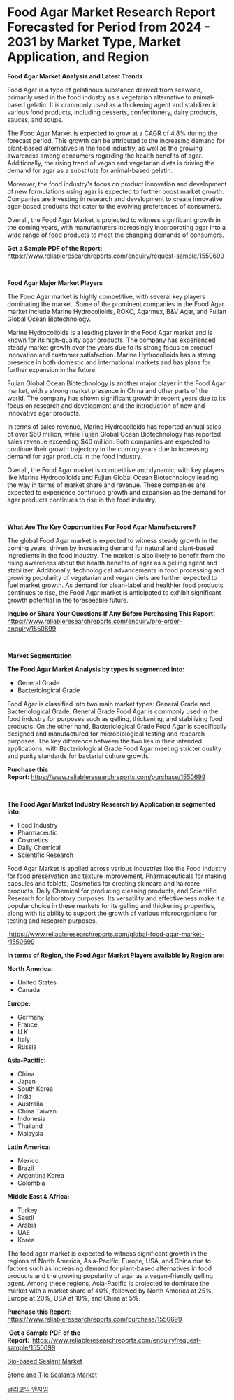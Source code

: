 <p><h1>Food Agar Market Research Report Forecasted for Period from 2024 -  2031 by Market Type, Market Application, and Region</h1></p><p><strong>Food Agar Market Analysis and Latest Trends</strong></p>
<p><p>Food Agar is a type of gelatinous substance derived from seaweed, primarily used in the food industry as a vegetarian alternative to animal-based gelatin. It is commonly used as a thickening agent and stabilizer in various food products, including desserts, confectionery, dairy products, sauces, and soups.</p><p>The Food Agar Market is expected to grow at a CAGR of 4.8% during the forecast period. This growth can be attributed to the increasing demand for plant-based alternatives in the food industry, as well as the growing awareness among consumers regarding the health benefits of agar. Additionally, the rising trend of vegan and vegetarian diets is driving the demand for agar as a substitute for animal-based gelatin.</p><p>Moreover, the food industry's focus on product innovation and development of new formulations using agar is expected to further boost market growth. Companies are investing in research and development to create innovative agar-based products that cater to the evolving preferences of consumers.</p><p>Overall, the Food Agar Market is projected to witness significant growth in the coming years, with manufacturers increasingly incorporating agar into a wide range of food products to meet the changing demands of consumers.</p></p>
<p><strong>Get a Sample PDF of the Report:&nbsp;</strong> <a href="https://www.reliableresearchreports.com/enquiry/request-sample/1550699">https://www.reliableresearchreports.com/enquiry/request-sample/1550699</a></p>
<p>&nbsp;</p>
<p><strong>Food Agar Major Market Players</strong></p>
<p><p>The Food Agar market is highly competitive, with several key players dominating the market. Some of the prominent companies in the Food Agar market include Marine Hydrocolloids, ROKO, Agarmex, B&V Agar, and Fujian Global Ocean Biotechnology.</p><p>Marine Hydrocolloids is a leading player in the Food Agar market and is known for its high-quality agar products. The company has experienced steady market growth over the years due to its strong focus on product innovation and customer satisfaction. Marine Hydrocolloids has a strong presence in both domestic and international markets and has plans for further expansion in the future.</p><p>Fujian Global Ocean Biotechnology is another major player in the Food Agar market, with a strong market presence in China and other parts of the world. The company has shown significant growth in recent years due to its focus on research and development and the introduction of new and innovative agar products.</p><p>In terms of sales revenue, Marine Hydrocolloids has reported annual sales of over $50 million, while Fujian Global Ocean Biotechnology has reported sales revenue exceeding $40 million. Both companies are expected to continue their growth trajectory in the coming years due to increasing demand for agar products in the food industry.</p><p>Overall, the Food Agar market is competitive and dynamic, with key players like Marine Hydrocolloids and Fujian Global Ocean Biotechnology leading the way in terms of market share and revenue. These companies are expected to experience continued growth and expansion as the demand for agar products continues to rise in the food industry.</p></p>
<p>&nbsp;</p>
<p><strong>What Are The Key Opportunities For Food Agar Manufacturers?</strong></p>
<p><p>The global Food Agar market is expected to witness steady growth in the coming years, driven by increasing demand for natural and plant-based ingredients in the food industry. The market is also likely to benefit from the rising awareness about the health benefits of agar as a gelling agent and stabilizer. Additionally, technological advancements in food processing and growing popularity of vegetarian and vegan diets are further expected to fuel market growth. As demand for clean-label and healthier food products continues to rise, the Food Agar market is anticipated to exhibit significant growth potential in the foreseeable future.</p></p>
<p><strong>Inquire or Share Your Questions If Any Before Purchasing This Report:</strong> <a href="https://www.reliableresearchreports.com/enquiry/pre-order-enquiry/1550699">https://www.reliableresearchreports.com/enquiry/pre-order-enquiry/1550699</a></p>
<p>&nbsp;</p>
<p><strong>Market Segmentation</strong></p>
<p><strong>The Food Agar Market Analysis by types is segmented into:</strong></p>
<p><ul><li>General Grade</li><li>Bacteriological Grade</li></ul></p>
<p><p>Food Agar is classified into two main market types: General Grade and Bacteriological Grade. General Grade Food Agar is commonly used in the food industry for purposes such as gelling, thickening, and stabilizing food products. On the other hand, Bacteriological Grade Food Agar is specifically designed and manufactured for microbiological testing and research purposes. The key difference between the two lies in their intended applications, with Bacteriological Grade Food Agar meeting stricter quality and purity standards for bacterial culture growth.</p></p>
<p><strong>Purchase this Report:&nbsp;</strong><a href="https://www.reliableresearchreports.com/purchase/1550699">https://www.reliableresearchreports.com/purchase/1550699</a></p>
<p>&nbsp;</p>
<p><strong>The Food Agar Market Industry Research by Application is segmented into:</strong></p>
<p><ul><li>Food Industry</li><li>Pharmaceutic</li><li>Cosmetics</li><li>Daily Chemical</li><li>Scientific Research</li></ul></p>
<p><p>Food Agar Market is applied across various industries like the Food Industry for food preservation and texture improvement, Pharmaceuticals for making capsules and tablets, Cosmetics for creating skincare and haircare products, Daily Chemical for producing cleaning products, and Scientific Research for laboratory purposes. Its versatility and effectiveness make it a popular choice in these markets for its gelling and thickening properties, along with its ability to support the growth of various microorganisms for testing and research purposes.</p></p>
<p><a href="https://www.reliableresearchreports.com/global-food-agar-market-r1550699">&nbsp;https://www.reliableresearchreports.com/global-food-agar-market-r1550699</a></p>
<p><strong>In terms of Region, the Food Agar Market Players available by Region are:</strong></p>
<p>
    <p> <strong> North America: </strong>
        <ul>
            <li>United States</li>
            <li>Canada</li>
        </ul>
        </p> 
    <p> <strong> Europe: </strong>
        <ul>
            <li>Germany</li>
            <li>France</li>
            <li>U.K.</li>
            <li>Italy</li>
            <li>Russia</li>
        </ul>
        </p> 
    <p> <strong> Asia-Pacific: </strong>
        <ul>
            <li>China</li>
            <li>Japan</li>
            <li>South Korea</li>
            <li>India</li>
            <li>Australia</li>
            <li>China Taiwan</li>
            <li>Indonesia</li>
            <li>Thailand</li>
            <li>Malaysia</li>
        </ul>
        </p> 
    <p> <strong> Latin America: </strong>
        <ul>
            <li>Mexico</li>
            <li>Brazil</li>
            <li>Argentina Korea</li>
            <li>Colombia</li>
        </ul>
        </p> 
    <p> <strong> Middle East & Africa: </strong>
        <ul>
            <li>Turkey</li>
            <li>Saudi</li>
            <li>Arabia</li>
            <li>UAE</li>
            <li>Korea</li>
        </ul>
    </p>
    </p>
<p><p>The food agar market is expected to witness significant growth in the regions of North America, Asia-Pacific, Europe, USA, and China due to factors such as increasing demand for plant-based alternatives in food products and the growing popularity of agar as a vegan-friendly gelling agent. Among these regions, Asia-Pacific is projected to dominate the market with a market share of 40%, followed by North America at 25%, Europe at 20%, USA at 10%, and China at 5%.</p></p>
<p><strong>Purchase this Report: </strong><a href="https://www.reliableresearchreports.com/purchase/1550699">https://www.reliableresearchreports.com/purchase/1550699</a></p>
<p>&nbsp;<strong>Get a Sample PDF of the Report:&nbsp;&nbsp;</strong><a href="https://www.reliableresearchreports.com/enquiry/request-sample/1550699">https://www.reliableresearchreports.com/enquiry/request-sample/1550699</a></p>
<p><strong></strong></p>
<p><p><a href="https://github.com/khadijahesham19/Market-Research-Report-List-1/blob/main/bio-based-sealant-market.md">Bio-based Sealant Market</a></p><p><a href="https://github.com/mhrnetwork1/Market-Research-Report-List-1/blob/main/stone-and-tile-sealants-market.md">Stone and Tile Sealants Market</a></p><p><a href="https://github.com/admichael111/Market-Research-Report-List-1/blob/main/7287364147156.md">글리코믹 엔자임</a></p></p>